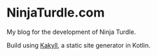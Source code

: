 NinjaTurdle.com
=============

My blog for the development of Ninja Turdle.


Build using [Kakyll](http://kakyll.com), a static site generator in Kotlin.
